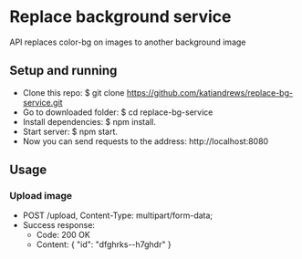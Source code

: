 # Replace background service

API replaces color-bg on images to another background image

## Setup and running

- Clone this repo: $ git clone https://github.com/katiandrews/replace-bg-service.git
- Go to downloaded folder: $ cd replace-bg-service
- Install dependencies: $ npm install.
- Start server: $ npm start.
- Now you can send requests to the address: http://localhost:8080

## Usage

### Upload image

- POST /upload, Content-Type: multipart/form-data;
- Success response:
  - Code: 200 OK
  - Content: {
    "id": "dfghrks--h7ghdr"
    }
